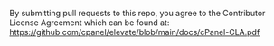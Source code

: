 By submitting pull requests to this repo, you agree to the Contributor License Agreement which can be found at: https://github.com/cpanel/elevate/blob/main/docs/cPanel-CLA.pdf

